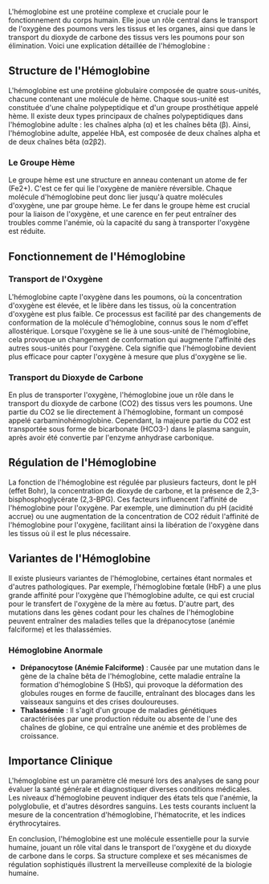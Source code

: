 L'hémoglobine est une protéine complexe et cruciale pour le fonctionnement du corps humain. Elle joue un rôle central dans le transport de l'oxygène des poumons vers les tissus et les organes, ainsi que dans le transport du dioxyde de carbone des tissus vers les poumons pour son élimination. Voici une explication détaillée de l'hémoglobine :

## Structure de l'Hémoglobine

L'hémoglobine est une protéine globulaire composée de quatre sous-unités, chacune contenant une molécule de hème. Chaque sous-unité est constituée d'une chaîne polypeptidique et d'un groupe prosthétique appelé hème. Il existe deux types principaux de chaînes polypeptidiques dans l'hémoglobine adulte : les chaînes alpha (α) et les chaînes bêta (β). Ainsi, l'hémoglobine adulte, appelée HbA, est composée de deux chaînes alpha et de deux chaînes bêta (α2β2).

### Le Groupe Hème

Le groupe hème est une structure en anneau contenant un atome de fer (Fe2+). C'est ce fer qui lie l'oxygène de manière réversible. Chaque molécule d'hémoglobine peut donc lier jusqu'à quatre molécules d'oxygène, une par groupe hème. Le fer dans le groupe hème est crucial pour la liaison de l'oxygène, et une carence en fer peut entraîner des troubles comme l'anémie, où la capacité du sang à transporter l'oxygène est réduite.

## Fonctionnement de l'Hémoglobine

### Transport de l'Oxygène

L'hémoglobine capte l'oxygène dans les poumons, où la concentration d'oxygène est élevée, et le libère dans les tissus, où la concentration d'oxygène est plus faible. Ce processus est facilité par des changements de conformation de la molécule d'hémoglobine, connus sous le nom d'effet allostérique. Lorsque l'oxygène se lie à une sous-unité de l'hémoglobine, cela provoque un changement de conformation qui augmente l'affinité des autres sous-unités pour l'oxygène. Cela signifie que l'hémoglobine devient plus efficace pour capter l'oxygène à mesure que plus d'oxygène se lie.

### Transport du Dioxyde de Carbone

En plus de transporter l'oxygène, l'hémoglobine joue un rôle dans le transport du dioxyde de carbone (CO2) des tissus vers les poumons. Une partie du CO2 se lie directement à l'hémoglobine, formant un composé appelé carbaminohémoglobine. Cependant, la majeure partie du CO2 est transportée sous forme de bicarbonate (HCO3-) dans le plasma sanguin, après avoir été convertie par l'enzyme anhydrase carbonique.

## Régulation de l'Hémoglobine

La fonction de l'hémoglobine est régulée par plusieurs facteurs, dont le pH (effet Bohr), la concentration de dioxyde de carbone, et la présence de 2,3-bisphosphoglycérate (2,3-BPG). Ces facteurs influencent l'affinité de l'hémoglobine pour l'oxygène. Par exemple, une diminution du pH (acidité accrue) ou une augmentation de la concentration de CO2 réduit l'affinité de l'hémoglobine pour l'oxygène, facilitant ainsi la libération de l'oxygène dans les tissus où il est le plus nécessaire.

## Variantes de l'Hémoglobine

Il existe plusieurs variantes de l'hémoglobine, certaines étant normales et d'autres pathologiques. Par exemple, l'hémoglobine fœtale (HbF) a une plus grande affinité pour l'oxygène que l'hémoglobine adulte, ce qui est crucial pour le transfert de l'oxygène de la mère au fœtus. D'autre part, des mutations dans les gènes codant pour les chaînes de l'hémoglobine peuvent entraîner des maladies telles que la drépanocytose (anémie falciforme) et les thalassémies.

### Hémoglobine Anormale

- **Drépanocytose (Anémie Falciforme)** : Causée par une mutation dans le gène de la chaîne bêta de l'hémoglobine, cette maladie entraîne la formation d'hémoglobine S (HbS), qui provoque la déformation des globules rouges en forme de faucille, entraînant des blocages dans les vaisseaux sanguins et des crises douloureuses.
- **Thalassémie** : Il s'agit d'un groupe de maladies génétiques caractérisées par une production réduite ou absente de l'une des chaînes de globine, ce qui entraîne une anémie et des problèmes de croissance.

## Importance Clinique

L'hémoglobine est un paramètre clé mesuré lors des analyses de sang pour évaluer la santé générale et diagnostiquer diverses conditions médicales. Les niveaux d'hémoglobine peuvent indiquer des états tels que l'anémie, la polyglobulie, et d'autres désordres sanguins. Les tests courants incluent la mesure de la concentration d'hémoglobine, l'hématocrite, et les indices érythrocytaires.

En conclusion, l'hémoglobine est une molécule essentielle pour la survie humaine, jouant un rôle vital dans le transport de l'oxygène et du dioxyde de carbone dans le corps. Sa structure complexe et ses mécanismes de régulation sophistiqués illustrent la merveilleuse complexité de la biologie humaine.